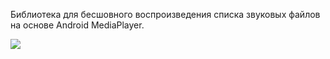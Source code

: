 Библиотека для бесшовного воспроизведения списка звуковых файлов на основе Android MediaPlayer.

[![](https://jitci.com/gh/aakumykov/gapless_audio_player_838/svg)](https://jitci.com/gh/aakumykov/gapless_audio_player_838)
